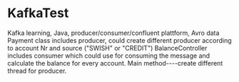 # KafkaTest
Kafka learning, Java, producer/consumer/confluent plattform, Avro data
Payment class includes producer, could create different producer according to account Nr and source ("SWISH" or "CREDIT")
BalanceController includes consumer which could use for consuming the message and calculate the balance for every account.
Main method----create different thread for producer.
